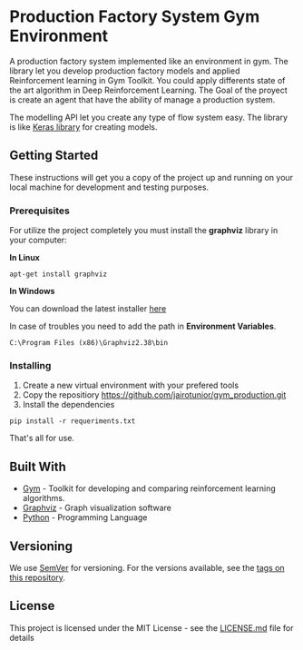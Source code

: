 # Production Factory System Gym Environment

A production factory system implemented like an environment in gym. The library let you develop production factory models and applied Reinforcement learning in Gym Toolkit. You could apply differents state of the art algorithm in Deep Reinforcement Learning.
The Goal of the proyect is create an agent that have the ability of manage a production system.

The modelling API let you create any type of flow system easy. The library is like [Keras library](https://keras.io/) for creating models.

## Getting Started

These instructions will get you a copy of the project up and running on your local machine for development and testing purposes.

### Prerequisites

For utilize the project completely you must install the **graphviz** library in  your computer:

**In Linux**

```
apt-get install graphviz
```

**In Windows**

You can download the latest installer [here](https://graphviz.gitlab.io/_pages/Download/windows/graphviz-2.38.zip)

In case of troubles you need to add the path in **Environment Variables**.

```
C:\Program Files (x86)\Graphviz2.38\bin
```

### Installing

1. Create a new virtual environment with your prefered tools
2. Copy the repositiory https://github.com/jairotunior/gym_production.git
3. Install the dependencies

```
pip install -r requeriments.txt
```

That's all for use.

## Built With

* [Gym](https://gym.openai.com/) - Toolkit for developing and comparing reinforcement learning algorithms.
* [Graphviz](https://www.graphviz.org/) - Graph visualization software
* [Python](https://www.python.org/) - Programming Language

## Versioning

We use [SemVer](http://semver.org/) for versioning. For the versions available, see the [tags on this repository](https://github.com/your/project/tags). 

## License

This project is licensed under the MIT License - see the [LICENSE.md](LICENSE.md) file for details
